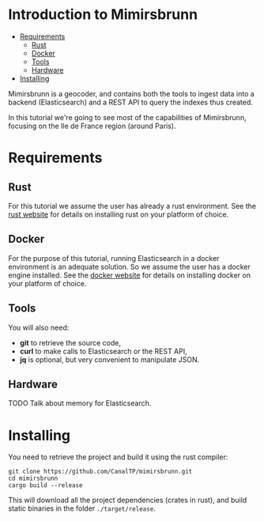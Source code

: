 Introduction to Mimirsbrunn
===========================

  * [Requirements](#requirements)
    * [Rust](#rust)
    * [Docker](#docker)
    * [Tools](#tools)
    * [Hardware](#hardware)
  * [Installing](#installing)

Mimirsbrunn is a geocoder, and contains both the tools to ingest data into a backend (Elasticsearch)
and a REST API to query the indexes thus created.

In this tutorial we're going to see most of the capabilities of Mimirsbrunn, focusing on the Ile de
France region (around Paris). 

# Requirements

## Rust

For this tutorial we assume the user has already a rust environment. See the [rust
website](https://www.rust-lang.org/tools/install) for details on installing rust on your platform of
choice. 

## Docker

For the purpose of this tutorial, running Elasticsearch in a docker environment is an adequate
solution. So we assume the user has a docker engine installed. See the [docker
website](https://docs.docker.com/engine/install/) for details on installing docker on your platform
of choice.

## Tools

You will also need:
* **git** to retrieve the source code,
* **curl** to make calls to Elasticsearch or the REST API,
* **jq** is optional, but very convenient to manipulate JSON.

## Hardware 

TODO Talk about memory for Elasticsearch.

# Installing

You need to retrieve the project and build it using the rust compiler:

```
git clone https://github.com/CanalTP/mimirsbrunn.git
cd mimirsbrunn
cargo build --release
```

This will download all the project dependencies (crates in rust), and build static binaries in
the folder `./target/release`. 

